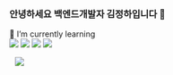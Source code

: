 ### 안녕하세요 백엔드개발자 김정하입니다  👋

🌱 I’m currently learning    
<img src="https://img.shields.io/badge/JAVA-007396?style=for-the-badge&logo=java&logoColor=white"> <img src="https://img.shields.io/badge/Spring-6DB33F?style=for-the-badge&logo=Spring&logoColor=white"> <img src="https://img.shields.io/badge/mysql-4479A1?style=for-the-badge&logo=mysql&logoColor=white">
 <img src="https://img.shields.io/badge/jsp-F7DF1E?style=for-the-badge&logo=jsp&logoColor=black">
 
 
 <a href="https://do-ha-computer.tistory.com/">
    <img 
        src="http://img.shields.io/badge/-Blog-black?style=flat&logo=Blog&link=https://do-ha-computer.tistory.com/"
        style="height : auto; margin-left : 10px; margin-right : 10px;"/>
</a>












<!--
**hadora01/hadora01** is a ✨ _special_ ✨ repository because its `README.md` (this file) appears on your GitHub profile.

Here are some ideas to get you started:

- 🔭 I’m currently working on ...
- 🌱 I’m currently learning ...
- 👯 I’m looking to collaborate on ...
- 🤔 I’m looking for help with ...
- 💬 Ask me about ...
- 📫 How to reach me: ...
- 😄 Pronouns: ...
- ⚡ Fun fact: ...
-->
